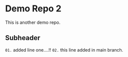 # Demo Repo 2

This is another demo repo.

## Subheader

`01.` added line one....!!
`02.` this line added in main branch.
